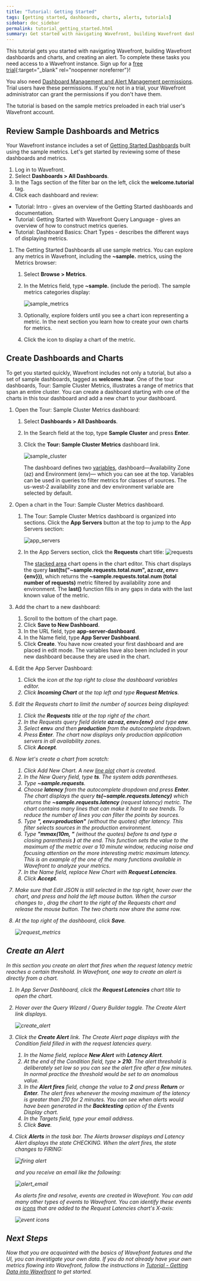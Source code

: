 ```yaml
---
title: "Tutorial: Getting Started"
tags: [getting started, dashboards, charts, alerts, tutorials]
sidebar: doc_sidebar
permalink: tutorial_getting_started.html
summary: Get started with navigating Wavefront, building Wavefront dashboards and charts, and creating an alert. The tutorial is based on the sample metrics preloaded in your Wavefront account.
---
```


This tutorial gets you started with navigating Wavefront, building Wavefront dashboards and charts, and creating an alert. To complete these tasks you need access to a Wavefront instance. Sign up for a [free trial](https://www.wavefront.com/sign-up/){:target="_blank" rel="noopenner noreferrer"}!

You also need [Dashboard Management and Alert Management permissions](permissions_overview.html). Trial users have these permissions. If you're not in a trial, your Wavefront administrator can grant the permissions if you don't have them.

The tutorial is based on the sample metrics preloaded in each trial user's  Wavefront account.

## Review Sample Dashboards and Metrics

Your Wavefront instance includes a set of [Getting Started Dashboards](dashboards_getting_started.html) built using the sample metrics. Let's get started by reviewing some of these dashboards and metrics.

1. Log in to Wavefront.
1. Select **Dashboards > All Dashboards**.
1. In the Tags section of the filter bar on the left, click the **welcome.tutorial** tag.
1. Click each dashboard and review:
  - Tutorial: Intro - gives an overview of the Getting Started dashboards and documentation.
  - Tutorial: Getting Started with Wavefront Query Language - gives an overview of how to construct metrics queries.
  - Tutorial: Dashboard Basics: Chart Types - describes the different ways of displaying metrics.

1. The Getting Started Dashboards all use sample metrics. You can explore any metrics in Wavefront, including the **~sample.** metrics, using the Metrics browser:
    1. Select **Browse > Metrics**.
    1. In the Metrics field, type **~sample.** (include the period). The sample metrics categories display:

       ![sample_metrics](images/sample_metrics.png)

    1. Optionally, explore folders until you see a chart icon representing a metric.  In the next section you learn  how to create your own charts for metrics.
    1. Click the icon to display a chart of the metric.

## Create Dashboards and Charts

To get you started quickly, Wavefront includes not only a tutorial, but also a set of sample dashboards, tagged as **welcome.tour**.
One of the tour dashboards, Tour: Sample Cluster Metrics, illustrates a range of metrics that span an entire cluster. You can
create  a dashboard starting with one of the charts in this tour dashboard and add a new chart to your dashboard.

1.  Open the Tour: Sample Cluster Metrics dashboard:
    1. Select **Dashboards > All Dashboards**.
    1. In the Search field at the top, type **Sample Cluster** and press **Enter**.
    1. Click the **Tour: Sample Cluster Metrics** dashboard link.

        ![sample_cluster](images/sample_cluster.png)

        The dashboard defines two [variables](dashboards_variables.html),  dashboard&mdash;Availability Zone (az) and Environment (env)&mdash; which you can see at the top. Variables can be used in queries to filter metrics for classes of sources. The us-west-2 availability zone and dev environment variable are selected by default.

1.  Open a chart in the Tour: Sample Cluster Metrics dashboard.
    1. The Tour: Sample Cluster Metrics dashboard is organized into sections. Click the **App Servers** button at the top to jump to the App Servers section:

       ![app_servers](images/app_servers.png)

    1. In the App Servers section, click the **Requests** chart title:
       ![requests](images/requests.png)

       The [stacked area](charts.html#stacked-area) chart opens in the chart editor. This chart displays the query **last(ts("~sample.requests.total.num", az=${az}, env=${env}))**, which returns the **~sample.requests.total.num (total number of requests)** metric filtered by availability zone and environment. The **last()** function fills in any gaps in data with the last known value of the metric.
1.  Add the chart to a new dashboard:
    1. Scroll to the bottom of the chart page.
    1. Click **Save to New Dashboard**.
    1. In the URL field, type **app-server-dashboard**.
    1. In the Name field, type **App Server Dashboard**.
    1. Click **Create**. You have now created your first dashboard and are placed in edit mode. The variables have also been included in your new dashboard because they are used in the chart.
1.  Edit the App Server Dashboard:
    1. Click the <i class="fa fa-superscript" /> icon at the top right to close the dashboard variables editor.
    1. Click **Incoming Chart** at the top left and type **Request Metrics**.
1.  Edit the Requests chart to limit the number of sources being displayed:
    1. Click the **Requests** title at the top right of the chart.
    1. In the Requests query field delete **az=${az}, env=${env}** and type **env**.
    1. Select **env=** and then **production** from the autocomplete dropdown.
    1. Press **Enter**. The chart now displays only _production_ application servers in all availability zones.
    1. Click **Accept**.
1.  Now let's create a chart from scratch:
    1. Click <i class="fa fa-plus-circle"/> Add New Chart. A new [line plot](charts.html#line-plot) chart is created.
    1. In the New Query field, type **ts**. The system adds parentheses.
    1. Type **~sample.requests**.
    1. Choose **latency** from the autocomplete dropdown and press **Enter**. The chart displays the query **ts(~sample.requests.latency)** which returns the **~sample.requests.latency** (request latency) metric. The chart contains many lines that can make it hard to see trends. To reduce the number of lines you can filter the points by sources.
    1. Type **", env=production"** (without the quotes) after latency. This filter selects sources in the _production_ environment.
    1. Type **"mmax(10m, "** (without the quotes) before ts and type a closing parenthesis **)** at the end. This function sets the value to the maximum of the metric over a 10 minute window, reducing noise and focusing attention on the more interesting metric _maximum latency_. This is an example of the one of the many functions available in Wavefront to analyze your metrics.
    1. In the Name field, replace New Chart with **Request Latencies**.
    1. Click **Accept**.
1.  Make sure that Edit JSON is still selected in the top right, hover over the chart, and press and hold the left mouse button. When the cursor changes to <i class="fa fa-arrows"/>,  drag the chart to the right of the Requests chart and release the mouse button. The two charts now share the same row.
1. At the top right of the dashboard, click **Save**.

   ![request_metrics](images/request_metrics.png)

## Create an Alert

In this section you create an alert that fires when the request latency metric reaches a certain threshold. In Wavefront, one way to create an alert is directly from a chart.

1. In App Server Dashboard, click the **Request Latencies** chart title to open the chart.
1. Hover over the Query Wizard / Query Builder toggle. The Create Alert link displays.

   ![create_alert](images/create_alert.png)

1.  Click the **Create Alert** link. The Create Alert page displays with the Condition field filled in with the request latencies query.
    1. In the Name field, replace **New Alert** with **Latency Alert**.
    1. At the end of the Condition field, type **> 210**. The alert threshold is deliberately set low so you can see the alert fire after a few minutes. In normal practice the threshold would be set to an anomalous value.
    1. In the **Alert fires** field, change the value to **2** and press **Return** or **Enter**. The alert fires whenever the moving maximum of the latency is greater than 210 for 2 minutes. You can see when alerts would have been generated in the **Backtesting** option of the Events Display chart.
    1. In the Targets field, type your email address.
    1. Click **Save**.
1.  Click **Alerts** in the task bar. The Alerts browser displays and Latency Alert displays the state CHECKING. When the alert fires, the state changes to FIRING:

    ![firing alert](images/alert_firing.png)

     and you receive an email like the following:

    ![alert_email](images/alert_email.png)

    As alerts fire and resolve, events are created in Wavefront. You can add many other types of events to Wavefront. You can identify these events as [icons](charts_events_displaying.html) that are added to the Request Latencies chart's X-axis:

    ![event icons](images/event_icons.png)

## Next Steps

Now that you are acquainted with the basics of Wavefront features and the UI, you can investigate your own data. If you do not already have your own metrics flowing into Wavefront, follow the instructions in [Tutorial - Getting Data into Wavefront](tutorial_data_ingestion.html) to get started.
